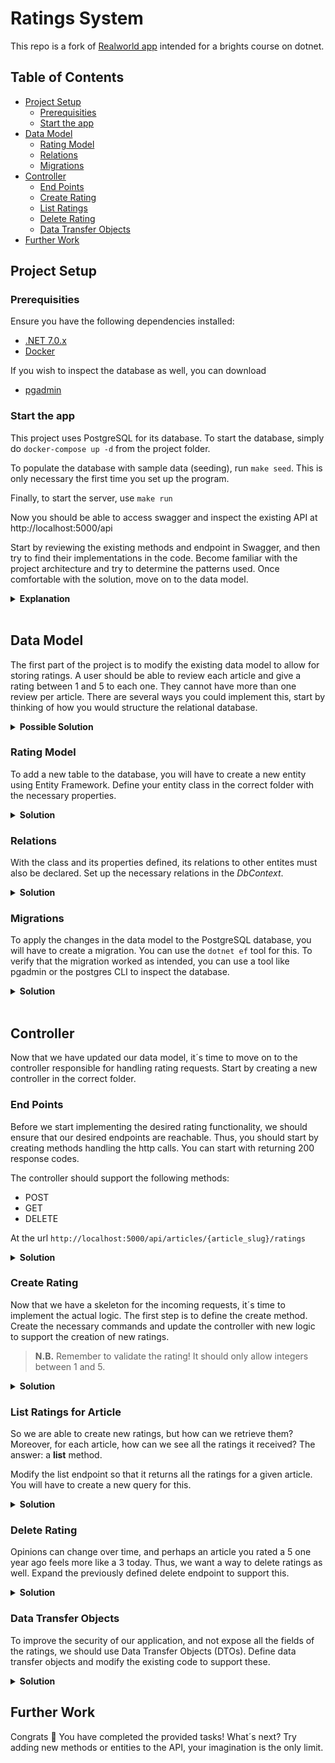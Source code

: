 # Ratings System

This repo is a fork of [Realworld app](https://github.com/adr1enbe4udou1n/aspnetcore-realworld-example-app) intended for a brights course on dotnet.

## Table of Contents

- [Project Setup](#project-setup)
  - [Prerequisities](#prerequisites)
  - [Start the app](#start-the-app)
- [Data Model](#data-model)
  - [Rating Model](#rating-model)
  - [Relations](#relations)
  - [Migrations](#migrations)
- [Controller](#controller)
  - [End Points](#end-points)
  - [Create Rating](#create-ratings)
  - [List Ratings](#list-ratings)
  - [Delete Rating](#delete-ratings)
  - [Data Transfer Objects](#data-transfer-objects)
- [Further Work](#further-work)

## Project Setup

### Prerequisities

Ensure you have the following dependencies installed:

- [.NET 7.0.x](https://dotnet.microsoft.com/en-us/download/dotnet/7.0)
- [Docker](https://docs.docker.com/get-docker/)

If you wish to inspect the database as well, you can download

- [pgadmin](https://www.pgadmin.org/download/)

### Start the app

This project uses PostgreSQL for its database. To start the database, simply do `docker-compose up -d` from the project folder.

To populate the database with sample data (seeding), run `make seed`. This is only necessary the first time you set up the program.

Finally, to start the server, use `make run`

Now you should be able to access swagger and inspect the existing API at http://localhost:5000/api

Start by reviewing the existing methods and endpoint in Swagger, and then try to find their implementations in the code. Become familiar with the project architecture and try to determine the patterns used. Once comfortable with the solution, move on to the data model.

<details closed>
    <summary><b>Explanation</b></summary>
    The solution (**Realworld.sln<**) is divided into several smaller projects that handle different responsibilities
    - _Conduit.Application_ contains the commands and queries that define the functionality. All interfaces can be found here too.
    - _Conduit.Domain_ has the definitions for the database entities
    - _Conduit.Presentation_ defines the end points and controllers that handle incoming requests. It also sets up Swagger in the ServiceExtension 
    - _Conduit.Infrastructure_ contains the DbContext and utility classes such as a PasswordHasher
    - _Conduit.WebUI_ is the entry point of the application. The `Program.cs` is located here together with various application settings.
    The main pattern used is CQRS, which you can read more about <a href="https://code-maze.com/cqrs-mediatr-fluentvalidation/" target="_blank">here</a>
</details>
<br/>

## Data Model

The first part of the project is to modify the existing data model to allow for storing ratings. A user should be able to review each article and give a rating between 1 and 5 to each one. They cannot have more than one review per article. There are several ways you could implement this, start by thinking of how you would structure the relational database.

<details closed>
    <summary><b>Possible Solution</b></summary>
    <img src="https://i.imgur.com/KkV8R5Z.png" w="100" h="auto" />
    Each rating has a foreign key to article and user. Together they form the key for the entity. Additionally, an integer field allows for a rating value. 
</details>

### Rating Model

To add a new table to the database, you will have to create a new entity using Entity Framework. Define your entity class in the correct folder with the necessary properties.

<details closed>
    <summary><b>Solution</b></summary>
    Here is a possible solution that implements the relation presented previously.

```csharp
namespace Conduit.Domain.Entities;

public class ArticleRating
{
    public int ArticleId { get; set; }
    public virtual required Article Article { get; set; }
    public int UserId { get; set; }
    public virtual required User User { get; set; }
    public int Rating { get; set; }
}
```

</details>

### Relations

With the class and its properties defined, its relations to other entites must also be declared. Set up the necessary relations in the _DbContext_.

<details closed>
    <summary><b>Solution</b></summary>
    Here is a possible solution that implements the relation presented previously. 
    
    In _AppDbContext.cs_:

```diff
    ...

+    modelBuilder.Entity<ArticleRating>(b =>
+    {
+        b.HasKey(e => new { e.ArticleId, e.UserId });
+        b.HasOne(e => e.Article)
+            .WithMany(e => e.UserRatings)
+            .HasForeignKey(e => e.ArticleId);
+        b.HasOne(e => e.User)
+            .WithMany(e => e.ArticleRatings)
+            .HasForeignKey(e => e.UserId);
+    });</span>
    ...
```

    In _User.cs_

```diff
    ...
    private readonly List<ArticleFavorite> _favoriteArticles = new();
+   private readonly List<ArticleRating> _articleRatings = new();
    ...
    public virtual IReadOnlyCollection<ArticleFavorite> FavoriteArticles => _favoriteArticles;
+   public virtual IReadOnlyCollection<ArticleRating> ArticleRatings => _articleRatings;
```

    In _Article.cs_

```diff
    ...
    private readonly List<ArticleTag> _tags = new();
    private readonly List<ArticleFavorite> _favoredUsers = new();
+   private readonly List<ArticleRating> _userRatings = new();
    ...
    public virtual IReadOnlyCollection<ArticleFavorite> FavoredUsers => _favoredUsers;
+   public virtual IReadOnlyCollection<ArticleRating> UserRatings => _userRatings;
    ...
+   public void RemoveRating(User user) => _userRatings.RemoveAll(x => x.UserId == user.Id);
+   public void AddRating(User user, int rating) => _userRatings.Add(new ArticleRating { User = user, Article = this, Rating = rating });
```

</details>

### Migrations

To apply the changes in the data model to the PostgreSQL database, you will have to create a migration. You can use the `dotnet ef` tool for this. To verify that the migration worked as intended, you can use a tool like pgadmin or the postgres CLI to inspect the database.

<details closed>
    <summary><b>Solution</b></summary>
    Perform the following commands in the _Conduit.Infrastructure_ folder:
    
    $ dotnet clean
    $ dotnet build
    $ dotnet ef migrations add "<Name of your migration>" -s ../Conduit.WebUI
    $ dotnet ef database update -s ../Conduit.WebUI
</details>
<br/>
    
## Controller
Now that we have updated our data model, it´s time to move on to the controller responsible for handling rating requests. Start by creating a new controller in the correct folder.

### End Points

Before we start implementing the desired rating functionality, we should ensure that our desired endpoints are reachable. Thus, you should start by creating methods handling the http calls. You can start with returning 200 response codes.

The controller should support the following methods:

- POST
- GET
- DELETE

At the url `http://localhost:5000/api/articles/{article_slug}/ratings`

<details closed>
    <summary><b>Solution</b></summary>
    _In RatingsController.cs_
    
```csharp
using Conduit.Application.Features.Ratings.Commands;
using Microsoft.AspNetCore.Authorization;
using Microsoft.AspNetCore.Mvc;

namespace Conduit.Presentation.Controllers;

[Route("articles/{slug}/[controller]")]
[ApiExplorerSettings(GroupName = "Ratings")]
[Authorize]
public class RatingsController
{

    [HttpGet(Name = "ListArticleRatings")]
    public IActionResult List()
    {
        return new OkObjectResult("List");
    }

    [HttpPost(Name = "CreateArticleRating")]
    public IActionResult Create()
    {
        return new OkObjectResult("Create");
    }

    [HttpDelete(Name = "DeleteArticleRating")]
    public IActionResult DeleteRating()
    {
        return new OkObjectResult("Delete");
    }

}

```
</details>

### Create Rating

Now that we have a skeleton for the incoming requests, it´s time to implement the actual logic. The first step is to define the create method. Create the necessary commands and update the controller with new logic to support the creation of new ratings.

> **N.B.** Remember to validate the rating! It should only allow integers between 1 and 5.

<details closed>
    <summary><b>Solution</b></summary>
    In _RatingsController.cs_

```diff
+using Conduit.Application.Features.Articles.Queries;
+using Conduit.Application.Features.Ratings.Commands;
+using MediatR;
 using Microsoft.AspNetCore.Authorization;
 using Microsoft.AspNetCore.Mvc;
+using Microsoft.AspNetCore.Http;
...
public class RatingsController
{
+    private readonly ISender _sender;
+    public RatingsController(ISender sender)
+    {
+        _sender = sender;
+    }
     ...
     [HttpPost(Name = "CreateArticleRating")]
+    [ProducesResponseType(StatusCodes.Status200OK)]
+    [ProducesResponseType(StatusCodes.Status401Unauthorized)]
+    [ProducesResponseType(StatusCodes.Status404NotFound)]
+    [ProducesResponseType(StatusCodes.Status409Conflict)]
+    public Task<ActionResult<SingleArticleResponse>> Create(string slug, [FromBody] NewRatingRequest request, CancellationToken cancellationToken)
    {
+        try
+        {
+            return await _sender.Send(new RateArticleCommand(slug, request.Rating), cancellationToken);
+        }
+        catch (InvalidOperationException)
+        {
+            return new ConflictResult();
+        }
+    }
...
}
+public record NewRatingRequest(int Rating);
```

    In _Ratings/Commands/Create.cs_

```csharp
using Conduit.Application.Extensions;
using Conduit.Application.Features.Articles.Queries;
using Conduit.Application.Interfaces;
using FluentValidation;
using MediatR;

namespace Conduit.Application.Features.Ratings.Commands
{
    public class RatingCreateValidator : AbstractValidator<RateArticleCommand>
    {
        public RatingCreateValidator()
        {
            RuleFor(x => x.Rating).NotNull().NotEmpty().InclusiveBetween(1, 5);
        }
    }

    public record RateArticleCommand(string Slug, int Rating) : IRequest<SingleArticleResponse>;

    public class ArticleRateHandler : IRequestHandler<RateArticleCommand, SingleArticleResponse>
    {
        private readonly IAppDbContext _context;
        private readonly ICurrentUser _currentUser;

        public ArticleRateHandler(IAppDbContext context, ICurrentUser currentUser)
        {
            _context = context;
            _currentUser = currentUser;
        }

        public async Task<SingleArticleResponse> Handle(RateArticleCommand request, CancellationToken cancellationToken)
        {
            var article = await _context.Articles
                .FindAsync(x => x.Slug == request.Slug, cancellationToken);

            if (article.UserRatings.Any(a => a.UserId == _currentUser.User!.Id))
                throw new InvalidOperationException("You have already rated this article.");

            article.AddRating(_currentUser.User!, request.Rating);
            await _context.SaveChangesAsync(cancellationToken);
            return new SingleArticleResponse(article.Map(_currentUser.User));
        }
    }
}
```

</details>

### List Ratings for Article

So we are able to create new ratings, but how can we retrieve them? Moreover, for each article, how can we see all the ratings it received? The answer: a **list** method.

Modify the list endpoint so that it returns all the ratings for a given article. You will have to create a new query for this.

<details closed>
    <summary><b>Solution</b></summary>
    In _RatingsController.cs_
    
```diff
...
using Conduit.Application.Features.Ratings.Commands;
+using Conduit.Application.Features.Ratings.Queries;
+using Conduit.Domain.Entities;
using MediatR;
...

public class RatingsController
{
...
[HttpGet(Name = "ListArticleRatings")]

- [AllowAnonymous]
- public Task<IReadonlyCollection<ArticleRating>> List(string slug, CancellationToken cancellationToken)
- {
-        return _sender.Send(new RatingsListQuery(slug), cancellationToken);
- }
  ...
  }

```
    In _Ratings/Queries/List.cs_

```csharp
using Conduit.Application.Extensions;
using Conduit.Application.Interfaces;
using Conduit.Domain.Entities;
using MediatR;

namespace Conduit.Application.Features.Ratings.Queries
{
    public record RatingsListQuery(string Slug) : IRequest<IReadOnlyCollection<ArticleRating>>;

    public class RatingsListHandler : IRequestHandler<RatingsListQuery, IReadOnlyCollection<ArticleRating>>
    {
        private readonly IAppDbContext _context;

        public RatingsListHandler(IAppDbContext context)
        {
            _context = context;
        }

        public async Task<IReadOnlyCollection<ArticleRating>> Handle(RatingsListQuery request, CancellationToken cancellationToken)
        {
            var article = await _context.Articles.FindAsync(x => x.Slug == request.Slug, cancellationToken);
            var ratings = article.UserRatings;
            return ratings;
        }
    }
}
```

</details>

### Delete Rating

Opinions can change over time, and perhaps an article you rated a 5 one year ago feels more like a 3 today. Thus, we want a way to delete ratings as well. Expand the previously defined delete endpoint to support this.

<details closed>
    <summary><b>Solution</b></summary>
    In _Ratings/Commands/Delete.cs_

```csharp
using Conduit.Application.Exceptions;
using Conduit.Application.Extensions;
using Conduit.Application.Interfaces;
using MediatR;

namespace Conduit.Application.Features.Ratings.Commands
{
    public record RatingDeleteCommand(string Slug) : IRequest;

    public class RatingDeleteHandler : IRequestHandler<RatingDeleteCommand>
    {
        private readonly IAppDbContext _context;
        private readonly ICurrentUser _currentUser;

        public RatingDeleteHandler(IAppDbContext context, ICurrentUser currentUser)
        {
            _context = context;
            _currentUser = currentUser;
        }

        public async Task Handle(RatingDeleteCommand request, CancellationToken cancellationToken)
        {
            var article = await _context.Articles.FindAsync(x => x.Slug == request.Slug, cancellationToken);
            var rating = article.UserRatings.FirstOrDefault(x => x.UserId == _currentUser.User!.Id);

            if (rating == null)
                throw new NotFoundException(nameof(rating));

            article.RemoveRating(_currentUser.User!);
            await _context.SaveChangesAsync(cancellationToken);
        }
    }
}
```

In _RatingsController.cs_

```diff
     ...
     [HttpDelete(Name = "DeleteArticleRating")]
    +[ProducesResponseType(StatusCodes.Status204NoContent)]
    +[ProducesResponseType(StatusCodes.Status401Unauthorized)]
    +[ProducesResponseType(StatusCodes.Status404NotFound)]
     public async Task DeleteRating(string slug, CancellationToken cancellationToken)
     {
        +await _sender.Send(new RatingDeleteCommand(slug), cancellationToken);
        +return new NoContentResult();
     }
     ...
```

</details>

### Data Transfer Objects

To improve the security of our application, and not expose all the fields of the ratings, we should use Data Transfer Objects (DTOs). Define data transfer objects and modify the existing code to support these.

<details closed>
    <summary><b>Solution</b></summary>
    In _Ratings/Queries/List.cs_
    
```csharp
using Conduit.Application.Extensions;
+using Conduit.Application.Features.Auth.Queries;
+using Conduit.Application.Features.Profiles.Queries;
using Conduit.Application.Interfaces;
using Conduit.Domain.Entities;
...

+public class RatingDto
+{

- public required int Value { get; set; }
- public DateTime CreatedAt { get; set; }
- public DateTime UpdatedAt { get; set; }
- public required ProfileDto Author { get; set; }
  +}

+public static class RatingDtoMapper
+{

- public static RatingDto Map(ArticleRating rating, User? user)
- {
-        return new()
-        {
-            Value = rating.Rating,
-            CreatedAt = rating.CreatedAt,
-            UpdatedAt = rating.UpdatedAt,
-            Author = rating.User.MapToProfile(user),
-        };
- }
  +}

+public record MultipleRatingsResponse(IEnumerable<RatingDto> Ratings);

+public record RatingsListQuery(string Slug) : IRequest<MultipleRatingsResponse>;

+public class RatingsListHandler : IRequestHandler<RatingsListQuery, MultipleRatingsResponse>
+{

- private readonly IAppDbContext \_context;
-
- public RatingsListHandler(IAppDbContext context)
- {
-        _context = context;
- }
-
- public async Task<MultipleRatingsResponse> Handle(RatingsListQuery request, CancellationToken cancellationToken)
- {
-        var article = await _context.Articles.FindAsync(x => x.Slug == request.Slug, cancellationToken);
-        var ratings = article.UserRatings.Select(x => RatingDtoMapper.Map(x, x.User));
-        return new MultipleRatingsResponse(ratings);
- }
  +}

```

In _Ratings/Commands/Create.cs_

```diff
    ...
+   public class NewRatingDto
+   {
+        public int Value { get; set; }
+   }
    ...
```

    In _RatingsController.cs_

```diff
    ...
+   public Task<MultipleRatingsResponse> List(string slug, CancellationToken cancellationToken)
+   {
+       return _sender.Send(new RatingsListQuery(slug), cancellationToken);
+   }
    ...
+   public async Task<ActionResult<SingleArticleResponse>> Create(string slug, [FromBody] NewRatingRequest request, CancellationToken cancellationToken)
+   {
+       ...
+           return _sender.Send(new RateArticleCommand(slug, request.Rating.Value), cancellationToken);
+       ...
+   }
    ...
+   public record NewRatingRequest(NewRatingDto Rating);
```

</details>

## Further Work

Congrats 👏 You have completed the provided tasks! What´s next? Try adding new methods or entities to the API, your imagination is the only limit.
